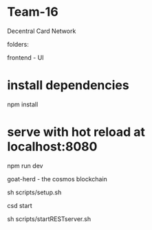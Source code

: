 # Team-16
Decentral Card Network

folders:

frontend - UI

# install dependencies
npm install

# serve with hot reload at localhost:8080
npm run dev


goat-herd - the cosmos blockchain

sh scripts/setup.sh

csd start

sh scripts/startRESTserver.sh
